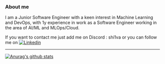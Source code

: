 ### About me 

I am a Junior Software Engineer with a keen interest in Machine Learning and DevOps, with 1y experience in work as a Software Engineer working in the area of AI/ML and MLOps/Cloud. 

If you want to contact me just add me on Discord : shi1va or you can follow me on [![Linkedin][1.2]][1]


<!-- Icons -->

[1.2]: https://www.flaticon.com/free-icon/linkedin-logo_61109?term=linkedin&page=1&position=3&origin=tag&related_id=61109


<!-- Links to your social media accounts -->

[1]: http://www.twitter.com/tiago_daniel10

---
[![Anurag's github stats](https://github-readme-stats.vercel.app/api?username=ShiiVa03&show_icons=true&theme=dracula)](https://github.com/anuraghazra/github-readme-stats)
